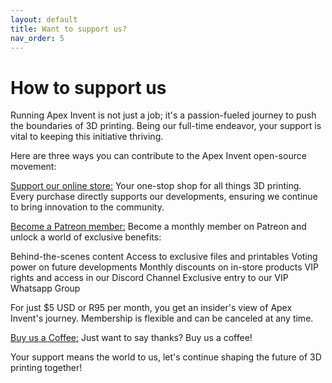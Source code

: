 ```yaml
---
layout: default
title: Want to support us?
nav_order: 5
---
```


# How to support us

Running Apex Invent is not just a job; it's a passion-fueled journey to push the boundaries of 3D printing. 
Being our full-time endeavor, your support is vital to keeping this initiative thriving. 

Here are three ways you can contribute to the Apex Invent open-source movement:

[Support our online store:](https://apexinvent.co.za/)
Your one-stop shop for all things 3D printing. 
Every purchase directly supports our developments, ensuring we continue to bring innovation to the community.


[Become a Patreon member:](https://www.patreon.com/apexinvent/membership)
Become a monthly member on Patreon and unlock a world of exclusive benefits:

Behind-the-scenes content
Access to exclusive files and printables
Voting power on future developments
Monthly discounts on in-store products
VIP rights and access in our Discord Channel
Exclusive entry to our VIP Whatsapp Group

For just $5 USD or R95 per month, you get an insider's view of Apex Invent's journey. 
Membership is flexible and can be canceled at any time.

[Buy us a Coffee:](https://www.buymeacoffee.com/apexinvent)
Just want to say thanks? Buy us a coffee!


Your support means the world to us, let's continue shaping the future of 3D printing together!
